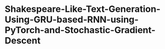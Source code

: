 # Shakespeare-Like-Text-Generation-Using-GRU-based-RNN-using-PyTorch-and-Stochastic-Gradient-Descent